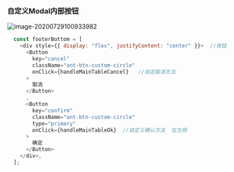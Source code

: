 ### 自定义Modal内部按钮



![image-20200729100933982](C:\Users\Camus\AppData\Roaming\Typora\typora-user-images\image-20200729100933982.png)

```js
  const footerBottom = [
    <div style={{ display: "flex", justifyContent: "center" }}>  //按钮居中
      <Button
        key="cancel"
        className="ant-btn-custom-circle"
        onClick={handleMainTableCancel}   //自定取消方法
      >
        取消
      </Button>
      ,
      <Button
        key="confirm"
        className="ant-btn-custom-circle"
        type="primary"
        onClick={handleMainTableOk}  //自定义确认方法  在左侧
      >
        确定
      </Button>
    </div>,
  ];
```

